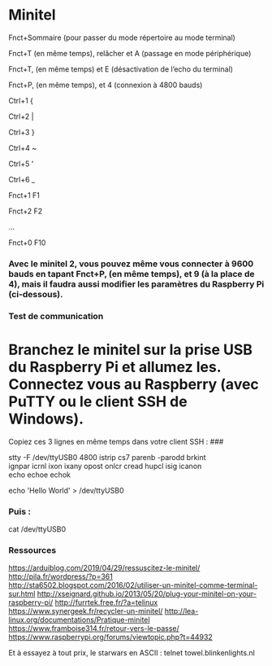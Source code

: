# Minitel

Fnct+Sommaire (pour passer du mode répertoire au mode terminal)

Fnct+T (en même temps), relâcher et A (passage en mode périphérique)

Fnct+T, (en même temps) et E (désactivation de l’echo du terminal)

Fnct+P, (en même temps), et 4 (connexion à 4800 bauds)



Ctrl+1  {

Ctrl+2  |

Ctrl+3  }

Ctrl+4  ~

Ctrl+5  '

Ctrl+6  _



Fnct+1 F1

Fnct+2 F2

...

Fnct+0 F10



### Avec le minitel 2, vous pouvez même vous connecter à 9600 bauds en tapant Fnct+P, (en même temps), et 9 (à la place de 4), mais il faudra aussi modifier les paramètres du Raspberry Pi (ci-dessous). ###



### Test de communication ###
#
# Branchez le minitel sur la prise USB du Raspberry Pi et allumez les. Connectez vous au Raspberry (avec PuTTY ou le client SSH de Windows).
Copiez ces 3 lignes en même temps dans votre client SSH : ###



stty -F /dev/ttyUSB0 4800 istrip cs7 parenb -parodd brkint \
ignpar icrnl ixon ixany opost onlcr cread hupcl isig icanon \
echo echoe echok

echo 'Hello World' > /dev/ttyUSB0


### Puis : ###

cat /dev/ttyUSB0



### Ressources ###

https://arduiblog.com/2019/04/29/ressuscitez-le-minitel/
http://pila.fr/wordpress/?p=361
http://sta6502.blogspot.com/2016/02/utiliser-un-minitel-comme-terminal-sur.html
http://xseignard.github.io/2013/05/20/plug-your-minitel-on-your-raspberry-pi/
http://furrtek.free.fr/?a=telinux
https://www.synergeek.fr/recycler-un-minitel/
http://lea-linux.org/documentations/Pratique-minitel
https://www.framboise314.fr/retour-vers-le-passe/
https://www.raspberrypi.org/forums/viewtopic.php?t=44932

Et à essayez à tout prix, le starwars en ASCII :
telnet towel.blinkenlights.nl
